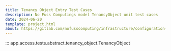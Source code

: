 ```yaml
---
title: Tenancy Object Entry Test Cases
description: No Fuss Computings model TenancyObject unit test cases
date: 2024-06-20
template: project.html
about: https://gitlab.com/nofusscomputing/infrastructure/configuration-management/django_app
---
```


::: app.access.tests.abstract.tenancy_object.TenancyObject

